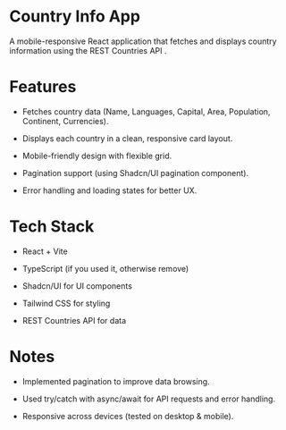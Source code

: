 # Country Info App

A mobile-responsive React application that fetches and displays country information using the REST Countries API
.

# Features

- Fetches country data (Name, Languages, Capital, Area, Population, Continent, Currencies).

- Displays each country in a clean, responsive card layout.

- Mobile-friendly design with flexible grid.

- Pagination support (using Shadcn/UI pagination component).

- Error handling and loading states for better UX.

# Tech Stack

- React + Vite

- TypeScript (if you used it, otherwise remove)

- Shadcn/UI for UI components

- Tailwind CSS for styling

- REST Countries API for data

# Notes

- Implemented pagination to improve data browsing.

- Used try/catch with async/await for API requests and error handling.

- Responsive across devices (tested on desktop & mobile).
